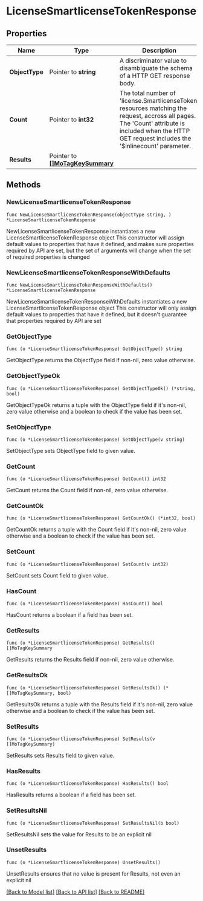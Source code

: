# LicenseSmartlicenseTokenResponse

## Properties

Name | Type | Description | Notes
------------ | ------------- | ------------- | -------------
**ObjectType** | Pointer to **string** | A discriminator value to disambiguate the schema of a HTTP GET response body. | 
**Count** | Pointer to **int32** | The total number of &#39;license.SmartlicenseToken&#39; resources matching the request, accross all pages. The &#39;Count&#39; attribute is included when the HTTP GET request includes the &#39;$inlinecount&#39; parameter. | [optional] 
**Results** | Pointer to [**[]MoTagKeySummary**](mo.TagKeySummary.md) |  | [optional] 

## Methods

### NewLicenseSmartlicenseTokenResponse

`func NewLicenseSmartlicenseTokenResponse(objectType string, ) *LicenseSmartlicenseTokenResponse`

NewLicenseSmartlicenseTokenResponse instantiates a new LicenseSmartlicenseTokenResponse object
This constructor will assign default values to properties that have it defined,
and makes sure properties required by API are set, but the set of arguments
will change when the set of required properties is changed

### NewLicenseSmartlicenseTokenResponseWithDefaults

`func NewLicenseSmartlicenseTokenResponseWithDefaults() *LicenseSmartlicenseTokenResponse`

NewLicenseSmartlicenseTokenResponseWithDefaults instantiates a new LicenseSmartlicenseTokenResponse object
This constructor will only assign default values to properties that have it defined,
but it doesn't guarantee that properties required by API are set

### GetObjectType

`func (o *LicenseSmartlicenseTokenResponse) GetObjectType() string`

GetObjectType returns the ObjectType field if non-nil, zero value otherwise.

### GetObjectTypeOk

`func (o *LicenseSmartlicenseTokenResponse) GetObjectTypeOk() (*string, bool)`

GetObjectTypeOk returns a tuple with the ObjectType field if it's non-nil, zero value otherwise
and a boolean to check if the value has been set.

### SetObjectType

`func (o *LicenseSmartlicenseTokenResponse) SetObjectType(v string)`

SetObjectType sets ObjectType field to given value.


### GetCount

`func (o *LicenseSmartlicenseTokenResponse) GetCount() int32`

GetCount returns the Count field if non-nil, zero value otherwise.

### GetCountOk

`func (o *LicenseSmartlicenseTokenResponse) GetCountOk() (*int32, bool)`

GetCountOk returns a tuple with the Count field if it's non-nil, zero value otherwise
and a boolean to check if the value has been set.

### SetCount

`func (o *LicenseSmartlicenseTokenResponse) SetCount(v int32)`

SetCount sets Count field to given value.

### HasCount

`func (o *LicenseSmartlicenseTokenResponse) HasCount() bool`

HasCount returns a boolean if a field has been set.

### GetResults

`func (o *LicenseSmartlicenseTokenResponse) GetResults() []MoTagKeySummary`

GetResults returns the Results field if non-nil, zero value otherwise.

### GetResultsOk

`func (o *LicenseSmartlicenseTokenResponse) GetResultsOk() (*[]MoTagKeySummary, bool)`

GetResultsOk returns a tuple with the Results field if it's non-nil, zero value otherwise
and a boolean to check if the value has been set.

### SetResults

`func (o *LicenseSmartlicenseTokenResponse) SetResults(v []MoTagKeySummary)`

SetResults sets Results field to given value.

### HasResults

`func (o *LicenseSmartlicenseTokenResponse) HasResults() bool`

HasResults returns a boolean if a field has been set.

### SetResultsNil

`func (o *LicenseSmartlicenseTokenResponse) SetResultsNil(b bool)`

 SetResultsNil sets the value for Results to be an explicit nil

### UnsetResults
`func (o *LicenseSmartlicenseTokenResponse) UnsetResults()`

UnsetResults ensures that no value is present for Results, not even an explicit nil

[[Back to Model list]](../README.md#documentation-for-models) [[Back to API list]](../README.md#documentation-for-api-endpoints) [[Back to README]](../README.md)


